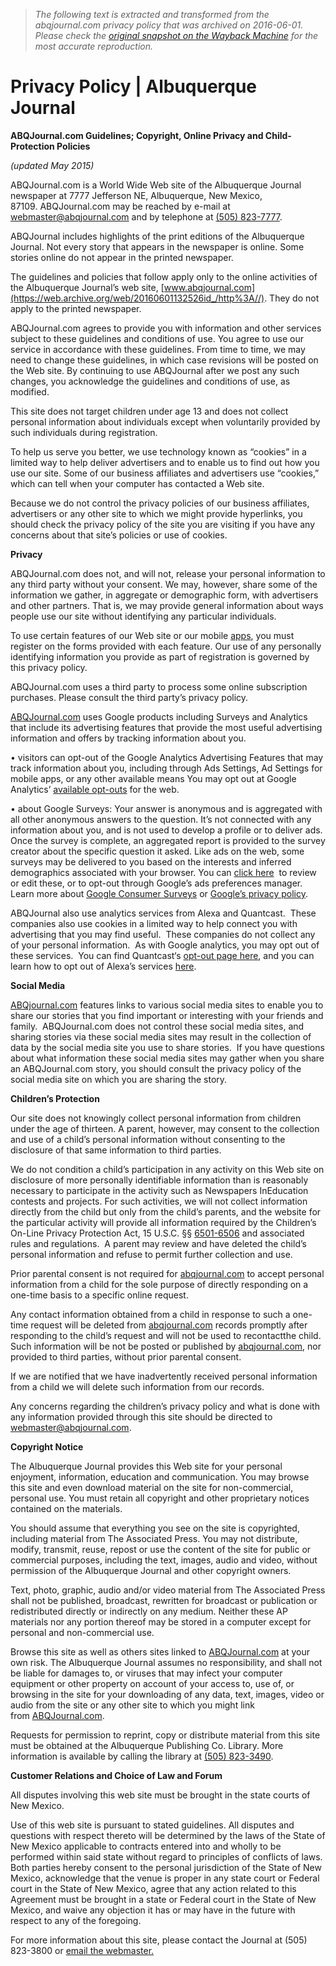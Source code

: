 > *The following text is extracted and transformed from the abqjournal.com privacy policy that was archived on 2016-06-01. Please check the [original snapshot on the Wayback Machine](https://web.archive.org/web/20160601132526id_/http%3A//www.abqjournal.com/privacy) for the most accurate reproduction.*

# Privacy Policy | Albuquerque Journal

**ABQJournal.com Guidelines; Copyright, Online Privacy and Child-Protection Policies**

_(updated May 2015)_

ABQJournal.com is a World Wide Web site of the Albuquerque Journal newspaper at 7777 Jefferson NE, Albuquerque, New Mexico, 87109. ABQJournal.com may be reached by e-mail at [webmaster@abqjournal.com](mailto:webmaster@abqjournal.com) and by telephone at [(505) 823-7777](tel:%28505%29%20823-7777).

ABQJournal includes highlights of the print editions of the Albuquerque Journal. Not every story that appears in the newspaper is online. Some stories online do not appear in the printed newspaper.

The guidelines and policies that follow apply only to the online activities of the Albuquerque Journal’s web site, [www.abqjournal.com](https://web.archive.org/web/20160601132526id_/http%3A//). They do not apply to the printed newspaper.

ABQJournal.com agrees to provide you with information and other services subject to these guidelines and conditions of use. You agree to use our service in accordance with these guidelines. From time to time, we may need to change these guidelines, in which case revisions will be posted on the Web site. By continuing to use ABQJournal after we post any such changes, you acknowledge the guidelines and conditions of use, as modified.

This site does not target children under age 13 and does not collect personal information about individuals except when voluntarily provided by such individuals during registration.

To help us serve you better, we use technology known as “cookies” in a limited way to help deliver advertisers and to enable us to find out how you use our site. Some of our business affiliates and advertisers use “cookies,” which can tell when your computer has contacted a Web site.  

Because we do not control the privacy policies of our business affiliates, advertisers or any other site to which we might provide hyperlinks, you should check the privacy policy of the site you are visiting if you have any concerns about that site’s policies or use of cookies.

**Privacy**

ABQJournal.com does not, and will not, release your personal information to any third party without your consent. We may, however, share some of the information we gather, in aggregate or demographic form, with advertisers and other partners. That is, we may provide general information about ways people use our site without identifying any particular individuals.

To use certain features of our Web site or our mobile [apps](https://web.archive.org/web/20160601132526id_/http%3A//apps), you must register on the forms provided with each feature. Our use of any personally identifying information you provide as part of registration is governed by this privacy policy.

ABQJournal.com uses a third party to process some online subscription purchases. Please consult the third party’s privacy policy.

[ABQJournal.com](http://abqjournal.com/) uses Google products including Surveys and Analytics that include its advertising features that provide the most useful advertising information and offers by tracking information about you.

• visitors can opt-out of the Google Analytics Advertising Features that may track information about you, including through Ads Settings, Ad Settings for mobile apps, or any other available means You may opt out at Google Analytics’ [available opt-outs](https://tools.google.com/dlpage/gaoptout/) for the web.

• about Google Surveys: Your answer is anonymous and is aggregated with all other anonymous answers to the question. It’s not connected with any information about you, and is not used to develop a profile or to deliver ads. Once the survey is complete, an aggregated report is provided to the survey creator about the specific question it asked. Like ads on the web, some surveys may be delivered to you based on the interests and inferred demographics associated with your browser. You can [click here](http://google.com/ads/preferences)  to review or edit these, or to opt-out through Google’s ads preferences manager. Learn more about [Google Consumer Surveys](http://support.google.com/consumersurveys/bin/answer.py?hl=en&answer=2530825&topic=2476647) or [Google’s privacy policy](http://www.google.com/policies/privacy/).

ABQJournal also use analytics services from Alexa and Quantcast.  These companies also use cookies in a limited way to help connect you with advertising that you may find useful.  These companies do not collect any of your personal information.  As with Google analytics, you may opt out of these services.  You can find Quantcast‘s [opt-out page here](https://www.quantcast.com/company/opt-out), and you can learn how to opt out of Alexa’s services [here](http://www.alexa.com/settings/optout).

**Social Media**

[ABQjournal.com](http://www.abqjournal.com/) features links to various social media sites to enable you to share our stories that you find important or interesting with your friends and family.  ABQJournal.com does not control these social media sites, and sharing stories via these social media sites may result in the collection of data by the social media site you use to share stories.  If you have questions about what information these social media sites may gather when you share an ABQJournal.com story, you should consult the privacy policy of the social media site on which you are sharing the story.

**Children’s Protection**

Our site does not knowingly collect personal information from children under the age of thirteen. A parent, however, may consent to the collection and use of a child’s personal information without consenting to the disclosure of that same information to third parties.

We do not condition a child’s participation in any activity on this Web site on disclosure of more personally identifiable information than is reasonably necessary to participate in the activity such as Newspapers InEducation contests and projects. For such activities, we will not collect information directly from the child but only from the child’s parents, and the website for the particular activity will provide all information required by the Children’s On-Line Privacy Protection Act, 15 U.S.C. §§ [6501-6506](tel:6501-6506) and associated rules and regulations.  A parent may review and have deleted the child’s personal information and refuse to permit further collection and use.

Prior parental consent is not required for [abqjournal.com](http://abqjournal.com/) to accept personal information from a child for the sole purpose of directly responding on a one-time basis to a specific online request.

Any contact information obtained from a child in response to such a one-time request will be deleted from [abqjournal.com](http://abqjournal.com/) records promptly after responding to the child’s request and will not be used to recontactthe child. Such information will be not be posted or published by [abqjournal.com](http://abqjournal.com/), nor provided to third parties, without prior parental consent.

If we are notified that we have inadvertently received personal information from a child we will delete such information from our records.

Any concerns regarding the children’s privacy policy and what is done with any information provided through this site should be directed to [webmaster@abqjournal.com](mailto:webmaster@abqjournal.com).

**Copyright Notice**

The Albuquerque Journal provides this Web site for your personal enjoyment, information, education and communication. You may browse this site and even download material on the site for non-commercial, personal use. You must retain all copyright and other proprietary notices contained on the materials.

You should assume that everything you see on the site is copyrighted, including material from The Associated Press. You may not distribute, modify, transmit, reuse, repost or use the content of the site for public or commercial purposes, including the text, images, audio and video, without permission of the Albuquerque Journal and other copyright owners.

Text, photo, graphic, audio and/or video material from The Associated Press shall not be published, broadcast, rewritten for broadcast or publication or redistributed directly or indirectly on any medium. Neither these AP materials nor any portion thereof may be stored in a computer except for personal and non-commercial use.

Browse this site as well as others sites linked to [ABQJournal.com](http://abqjournal.com/) at your own risk. The Albuquerque Journal assumes no responsibility, and shall not be liable for damages to, or viruses that may infect your computer equipment or other property on account of your access to, use of, or browsing in the site for your downloading of any data, text, images, video or audio from the site or any other site to which you might link from [ABQJournal.com](http://abqjournal.com/).

Requests for permission to reprint, copy or distribute material from this site must be obtained at the Albuquerque Publishing Co. Library. More information is available by calling the library at [(505) 823-3490](tel:%28505%29%20823-3490).

**Customer Relations and Choice of Law and Forum**

All disputes involving this web site must be brought in the state courts of New Mexico.

Use of this web site is pursuant to stated guidelines. All disputes and questions with respect thereto will be determined by the laws of the State of New Mexico applicable to contracts entered into and wholly to be performed within said state without regard to principles of conflicts of laws. Both parties hereby consent to the personal jurisdiction of the State of New Mexico, acknowledge that the venue is proper in any state court or Federal court in the State of New Mexico, agree that any action related to this Agreement must be brought in a state or Federal court in the State of New Mexico, and waive any objection it has or may have in the future with respect to any of the foregoing.

For more information about this site, please contact the Journal at (505) 823-3800 or [email the webmaster.](mailto:webmaster@abqjournal.com)
